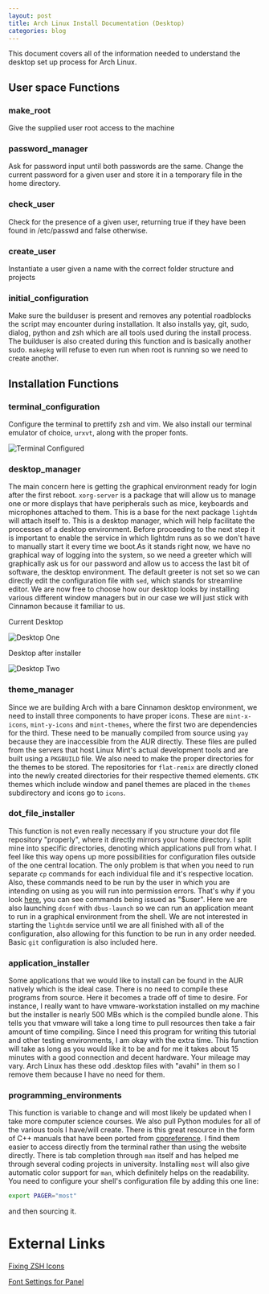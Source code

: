 ```yaml
---
layout: post
title: Arch Linux Install Documentation (Desktop)
categories: blog
---
```


This document covers all of the information needed to understand the desktop set up process for Arch Linux.


## User space Functions

### make_root

Give the supplied user root access to the machine

### password_manager

Ask for password input until both passwords are the same. Change the current password for a given user and store it in a temporary file in the home directory.

### check_user

Check for the presence of a given user, returning true if they have been found in /etc/passwd and false otherwise.

### create_user

Instantiate a user given a name with the correct folder structure and projects

### initial_configuration

Make sure the builduser is present and removes any potential roadblocks the script may encounter during installation. It also installs yay, git, sudo, dialog, python and zsh which are all tools used during the install process. The builduser is also created during this function and is basically another sudo. `makepkg` will refuse to even run when root is running so we need to create another.


## Installation Functions

### terminal_configuration

Configure the terminal to prettify zsh and vim. We also install our terminal emulator of choice, `urxvt`, along with the proper fonts.

![Terminal Configured](https://jareddyreson.github.io/assets/terminal_output)

### desktop_manager

The main concern here is getting the graphical environment ready for login after the first reboot. `xorg-server` is a package that will allow us to manage one or more displays that have peripherals such as mice, keyboards and microphones attached to them. This is a base for the next package `lightdm` will attach itself to. This is a desktop manager, which will help facilitate the processes of a desktop environment. Before proceeding to the next step it is important to enable the service in which lightdm runs as so we don't have to manually start it every time we boot.As it stands right now, we have no graphical way of logging into the system, so we need a greeter which will graphically ask us for our password and allow us to access the last bit of software, the desktop environment. The default greeter is not set so we can directly edit the configuration file with `sed`, which stands for streamline editor. We are now free to choose how our desktop looks by installing various different window managers but in our case we will just stick with Cinnamon because it familiar to us.

Current Desktop

![Desktop One](https://jareddyreson.github.io/assets/current_desktop)

Desktop after installer

![Desktop Two](https://jareddyreson.github.io/assets/installer_desktop)


### theme_manager

Since we are building Arch with a bare Cinnamon desktop environment, we need to install three components to have proper icons. These are `mint-x-icons`, `mint-y-icons` and `mint-themes`, where the first two are dependencies for the third. These need to be manually compiled from source using `yay` because they are inaccessible from the AUR directly. These files are pulled from the servers that host Linux Mint's actual development tools and are built using a `PKGBUILD` file. We also need to make the proper directories for the themes to be stored. The repositories for `flat-remix` are directly cloned into the newly created directories for their respective themed elements. `GTK` themes which include window and panel themes are placed in the `themes` subdirectory and icons go to `icons`.


### dot_file_installer

This function is not even really necessary if you structure your dot file repository "properly", where it directly mirrors your home directory. I split mine into specific directories, denoting which applications pull from what. I feel like this way opens up more possibilities for configuration files outside of the one central location. The only problem is that when you need to run separate `cp` commands for each individual file and it's respective location. Also, these commands need to be run by the user in which you are intending on using as you will run into permission errors. That's why if you look [here](https://google.com), you can see commands being issued as "$user". Here we are also launching `dconf` with `dbus-launch` so we can run an application meant to run in a graphical environment from the shell. We are not interested in starting the `lightdm` service until we are all finished with all of the configuration, also allowing for this function to be run in any order needed. Basic `git` configuration is also included here.

### application_installer

Some applications that we would like to install can be found in the AUR natively which is the ideal case. There is no need to compile these programs from source. Here it becomes a trade off of time to desire. For instance, I really want to have vmware-workstation installed on my machine but the installer is nearly 500 MBs which is the compiled bundle alone. This tells you that vmware will take a long time to pull resources then take a fair amount of time compiling. Since I need this program for writing this tutorial and other testing environments, I am okay with the extra time. This function will take as long as you would like it to be and for me it takes about 15 minutes with a good connection and decent hardware. Your mileage may vary. Arch Linux has these odd .desktop files with "avahi" in them so I remove them because I have no need for them.


### programming_environments

This function is variable to change and will most likely be updated when I take more computer science courses. We also pull Python modules for all of the various tools I have/will create. There is this great resource in the form of C++ manuals that have been ported from [cppreference](https://en.cppreference.com/w/). I find them easier to access directly from the terminal rather than using the website directly. There is tab completion through `man` itself and has helped me through several coding projects in university. Installing `most` will also give automatic color support for `man`, which definitely helps on the readability. You need to configure your shell's configuration file by adding this one line:

```bash
export PAGER="most"
```
and then sourcing it.

# External Links

[Fixing ZSH Icons](https://unix.stackexchange.com/questions/429946/zsh-icons-broke-in-urxvt)

[Font Settings for Panel](https://forums.linuxmint.com/viewtopic.php?t=106758)

